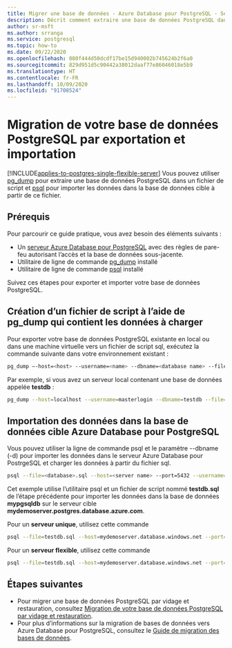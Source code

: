 ```yaml
---
title: Migrer une base de données - Azure Database pour PostgreSQL - Serveur unique
description: Décrit comment extraire une base de données PostgreSQL dans un fichier de script et importer les données dans la base de données cible à partir de ce fichier.
author: sr-msft
ms.author: srranga
ms.service: postgresql
ms.topic: how-to
ms.date: 09/22/2020
ms.openlocfilehash: 080f444d50dcdf17be15d940002b745624b2f6a0
ms.sourcegitcommit: 829d951d5c90442a38012daaf77e86046018e5b9
ms.translationtype: HT
ms.contentlocale: fr-FR
ms.lasthandoff: 10/09/2020
ms.locfileid: "91708524"
---
```

# <a name="migrate-your-postgresql-database-using-export-and-import"></a>Migration de votre base de données PostgreSQL par exportation et importation
[!INCLUDE[applies-to-postgres-single-flexible-server](includes/applies-to-postgres-single-flexible-server.md)]
Vous pouvez utiliser [pg_dump](https://www.postgresql.org/docs/current/static/app-pgdump.html) pour extraire une base de données PostgreSQL dans un fichier de script et [psql](https://www.postgresql.org/docs/current/static/app-psql.html) pour importer les données dans la base de données cible à partir de ce fichier.

## <a name="prerequisites"></a>Prérequis
Pour parcourir ce guide pratique, vous avez besoin des éléments suivants :
- Un [serveur Azure Database pour PostgreSQL](quickstart-create-server-database-portal.md) avec des règles de pare-feu autorisant l’accès et la base de données sous-jacente.
- Utilitaire de ligne de commande [pg_dump](https://www.postgresql.org/docs/current/static/app-pgdump.html) installé
- Utilitaire de ligne de commande [psql](https://www.postgresql.org/docs/current/static/app-psql.html) installé

Suivez ces étapes pour exporter et importer votre base de données PostgreSQL.

## <a name="create-a-script-file-using-pg_dump-that-contains-the-data-to-be-loaded"></a>Création d’un fichier de script à l’aide de pg_dump qui contient les données à charger
Pour exporter votre base de données PostgreSQL existante en local ou dans une machine virtuelle vers un fichier de script sql, exécutez la commande suivante dans votre environnement existant :

```bash
pg_dump –-host=<host> --username=<name> --dbname=<database name> --file=<database>.sql
```
Par exemple, si vous avez un serveur local contenant une base de données appelée **testdb** :
```bash
pg_dump --host=localhost --username=masterlogin --dbname=testdb --file=testdb.sql
```

## <a name="import-the-data-on-target-azure-database-for-postgresql"></a>Importation des données dans la base de données cible Azure Database pour PostgreSQL
Vous pouvez utiliser la ligne de commande psql et le paramètre --dbname (-d) pour importer les données dans le serveur Azure Database pour PostrgeSQL et charger les données à partir du fichier sql.

```bash
psql --file=<database>.sql --host=<server name> --port=5432 --username=<user> --dbname=<target database name>
```
Cet exemple utilise l’utilitaire psql et un fichier de script nommé **testdb.sql** de l’étape précédente pour importer les données dans la base de données **mypgsqldb** sur le serveur cible **mydemoserver.postgres.database.azure.com**.

Pour un **serveur unique**, utilisez cette commande 
```bash
psql --file=testdb.sql --host=mydemoserver.database.windows.net --port=5432 --username=mylogin@mydemoserver --dbname=mypgsqldb
```

Pour un **serveur flexible**, utilisez cette commande  
```bash
psql --file=testdb.sql --host=mydemoserver.database.windows.net --port=5432 --username=mylogin --dbname=mypgsqldb
```



## <a name="next-steps"></a>Étapes suivantes
- Pour migrer une base de données PostgreSQL par vidage et restauration, consultez [Migration de votre base de données PostgreSQL par vidage et restauration](howto-migrate-using-dump-and-restore.md).
- Pour plus d’informations sur la migration de bases de données vers Azure Database pour PostgreSQL, consultez le [Guide de migration des bases de données](https://aka.ms/datamigration).

